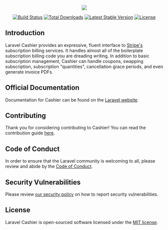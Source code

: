 <p align="center"><img src="https://laravel.com/assets/img/components/logo-cashier.svg"></p>

<p align="center">
<a href="https://github.com/presttec/laravel-cashier/actions"><img src="https://github.com/presttec/laravel-cashier/workflows/tests/badge.svg" alt="Build Status"></a>
<a href="https://packagist.org/packages/presttec/laravel-cashier"><img src="https://poser.pugx.org/presttec/laravel-cashier/d/total.svg" alt="Total Downloads"></a>
<a href="https://packagist.org/packages/presttec/laravel-cashier"><img src="https://poser.pugx.org/presttec/laravel-cashier/v/stable.svg" alt="Latest Stable Version"></a>
<a href="https://packagist.org/packages/presttec/laravel-cashier"><img src="https://poser.pugx.org/presttec/laravel-cashier/license.svg" alt="License"></a>
</p>

## Introduction

Laravel Cashier provides an expressive, fluent interface to [Stripe's](https://stripe.com) subscription billing services. It handles almost all of the boilerplate subscription billing code you are dreading writing. In addition to basic subscription management, Cashier can handle coupons, swapping subscription, subscription "quantities", cancellation grace periods, and even generate invoice PDFs.

## Official Documentation

Documentation for Cashier can be found on the [Laravel website](https://laravel.com/docs/billing).

## Contributing

Thank you for considering contributing to Cashier! You can read the contribution guide [here](.github/CONTRIBUTING.md).

## Code of Conduct

In order to ensure that the Laravel community is welcoming to all, please review and abide by the [Code of Conduct](https://laravel.com/docs/contributions#code-of-conduct).

## Security Vulnerabilities

Please review [our security policy](https://github.com/presttec/laravel-cashier/security/policy) on how to report security vulnerabilities.

## License

Laravel Cashier is open-sourced software licensed under the [MIT license](LICENSE.md).
